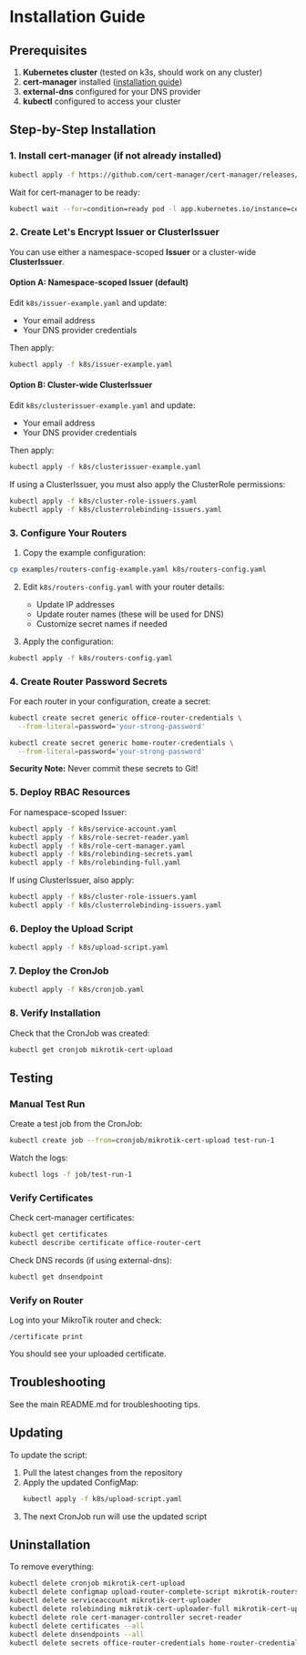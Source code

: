 # Installation Guide

## Prerequisites

1. **Kubernetes cluster** (tested on k3s, should work on any cluster)
2. **cert-manager** installed ([installation guide](https://cert-manager.io/docs/installation/))
3. **external-dns** configured for your DNS provider
4. **kubectl** configured to access your cluster

## Step-by-Step Installation

### 1. Install cert-manager (if not already installed)

```bash
kubectl apply -f https://github.com/cert-manager/cert-manager/releases/download/v1.13.0/cert-manager.yaml
```

Wait for cert-manager to be ready:
```bash
kubectl wait --for=condition=ready pod -l app.kubernetes.io/instance=cert-manager -n cert-manager --timeout=300s
```

### 2. Create Let's Encrypt Issuer or ClusterIssuer

You can use either a namespace-scoped **Issuer** or a cluster-wide **ClusterIssuer**.

#### Option A: Namespace-scoped Issuer (default)

Edit `k8s/issuer-example.yaml` and update:
- Your email address
- Your DNS provider credentials

Then apply:
```bash
kubectl apply -f k8s/issuer-example.yaml
```

#### Option B: Cluster-wide ClusterIssuer

Edit `k8s/clusterissuer-example.yaml` and update:
- Your email address
- Your DNS provider credentials

Then apply:
```bash
kubectl apply -f k8s/clusterissuer-example.yaml
```

If using a ClusterIssuer, you must also apply the ClusterRole permissions:
```bash
kubectl apply -f k8s/cluster-role-issuers.yaml
kubectl apply -f k8s/clusterrolebinding-issuers.yaml
```

### 3. Configure Your Routers

1. Copy the example configuration:
```bash
cp examples/routers-config-example.yaml k8s/routers-config.yaml
```

2. Edit `k8s/routers-config.yaml` with your router details:
   - Update IP addresses
   - Update router names (these will be used for DNS)
   - Customize secret names if needed

3. Apply the configuration:
```bash
kubectl apply -f k8s/routers-config.yaml
```

### 4. Create Router Password Secrets

For each router in your configuration, create a secret:

```bash
kubectl create secret generic office-router-credentials \
  --from-literal=password='your-strong-password'

kubectl create secret generic home-router-credentials \
  --from-literal=password='your-strong-password'
```

**Security Note:** Never commit these secrets to Git!

### 5. Deploy RBAC Resources

For namespace-scoped Issuer:
```bash
kubectl apply -f k8s/service-account.yaml
kubectl apply -f k8s/role-secret-reader.yaml
kubectl apply -f k8s/role-cert-manager.yaml
kubectl apply -f k8s/rolebinding-secrets.yaml
kubectl apply -f k8s/rolebinding-full.yaml
```

If using ClusterIssuer, also apply:
```bash
kubectl apply -f k8s/cluster-role-issuers.yaml
kubectl apply -f k8s/clusterrolebinding-issuers.yaml
```

### 6. Deploy the Upload Script

```bash
kubectl apply -f k8s/upload-script.yaml
```

### 7. Deploy the CronJob

```bash
kubectl apply -f k8s/cronjob.yaml
```

### 8. Verify Installation

Check that the CronJob was created:
```bash
kubectl get cronjob mikrotik-cert-upload
```

## Testing

### Manual Test Run

Create a test job from the CronJob:
```bash
kubectl create job --from=cronjob/mikrotik-cert-upload test-run-1
```

Watch the logs:
```bash
kubectl logs -f job/test-run-1
```

### Verify Certificates

Check cert-manager certificates:
```bash
kubectl get certificates
kubectl describe certificate office-router-cert
```

Check DNS records (if using external-dns):
```bash
kubectl get dnsendpoint
```

### Verify on Router

Log into your MikroTik router and check:
```
/certificate print
```

You should see your uploaded certificate.

## Troubleshooting

See the main README.md for troubleshooting tips.

## Updating

To update the script:
1. Pull the latest changes from the repository
2. Apply the updated ConfigMap:
   ```bash
   kubectl apply -f k8s/upload-script.yaml
   ```
3. The next CronJob run will use the updated script

## Uninstallation

To remove everything:
```bash
kubectl delete cronjob mikrotik-cert-upload
kubectl delete configmap upload-router-complete-script mikrotik-routers-config
kubectl delete serviceaccount mikrotik-cert-uploader
kubectl delete rolebinding mikrotik-cert-uploader-full mikrotik-cert-uploader-secrets
kubectl delete role cert-manager-controller secret-reader
kubectl delete certificates --all
kubectl delete dnsendpoints --all
kubectl delete secrets office-router-credentials home-router-credentials
```
